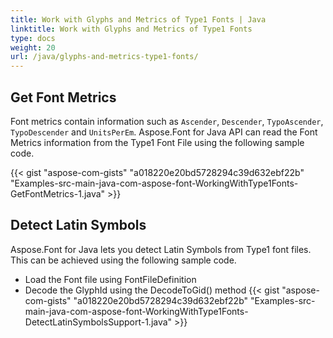 ```yaml
---
title: Work with Glyphs and Metrics of Type1 Fonts | Java
linktitle: Work with Glyphs and Metrics of Type1 Fonts
type: docs
weight: 20
url: /java/glyphs-and-metrics-type1-fonts/
---
```

## **Get Font Metrics**
Font metrics contain information such as `Ascender`, `Descender`, `TypoAscender`, `TypoDescender` and `UnitsPerEm`. Aspose.Font for Java API can read the Font Metrics information from the Type1 Font File using the following sample code.

{{< gist "aspose-com-gists" "a018220e20bd5728294c39d632ebf22b" "Examples-src-main-java-com-aspose-font-WorkingWithType1Fonts-GetFontMetrics-1.java" >}}

## **Detect Latin Symbols**
Aspose.Font for Java lets you detect Latin Symbols from Type1 font files. This can be achieved using the following sample code.

 * Load the Font file using FontFileDefinition
 * Decode the GlyphId using the DecodeToGid() method
 {{< gist "aspose-com-gists" "a018220e20bd5728294c39d632ebf22b" "Examples-src-main-java-com-aspose-font-WorkingWithType1Fonts-DetectLatinSymbolsSupport-1.java" >}}
